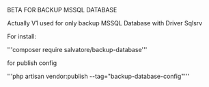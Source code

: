 BETA FOR BACKUP MSSQL DATABASE

Actually V1 used for only backup MSSQL Database with Driver Sqlsrv

For install:

'''composer require salvatore/backup-database'''

for publish config 

'''php artisan vendor:publish --tag="backup-database-config"'''


